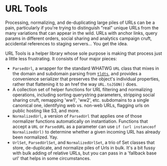 # URL Tools

Processing, normalizing, and de-duplicating large piles of URLs can be a pain, particularly if you're trying to distinguish "real" unique URLs from the many variations that can appear in the wild. URLs with anchor links, query params in different orders, social sharing and analytics campaign cruft, accidental references to staging servers… You get the idea.

URL Tools is a helper library whose sole purpose is making that process just a little less frustrating. It consists of four major pieces:

- `ParsedUrl`, a wrapper for the standard WHATWG `URL` class that mixes in the domain and subdomain parsing from [`tldts`](https://www.npmjs.com/package/tldts), and provides a convenience serializer that  preserves the object's individual properties, rather that flattening it to an href the way `URL.toJSON()` does.
- A collection set of helper functions for URL filtering and normalizing operations, including sorting querystring parameters, stripping social sharing cruft, remapping 'ww1', 'ww2', etc. subdomains to a single canonical one, identifying web vs. non-web URLs, flagging urls on public hosting like S3, and more.
- `NormalizedUrl`, a version of `ParsedUrl` that applies one of those normalizer functions automatically on instantiation. Functions that accept a `URL` or `ParsedURL` as a parameter can use `if (url instanceof NormalizedUrl)` to determine whether a given incoming URL has already been normalized. Yay.
- `UrlSet`, `ParsedUrlSet`, and `NormalizedUrlSet`, a trio of Set classes that store, de-duplicate, and normalize piles of Urls in bulk. It's a bit fussy with bulk adding of relative URLs, but you can pass in a 'fallback base url' that helps in some circumstances.
